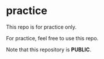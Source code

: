 # practice
This repo is for practice only.

For practice, feel free to use this repo.

Note that this repository is **PUBLIC**.